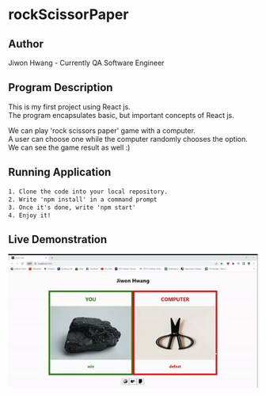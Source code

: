 # rockScissorPaper

## Author
Jiwon Hwang - Currently QA Software Engineer

## Program Description
This is my first project using React js.</br>
The program encapsulates basic, but important concepts of React js.</br>

We can play 'rock scissors paper' game with a computer.</br>
A user can choose one while the computer randomly chooses the option.</br>
We can see the game result as well :)</br>

## Running Application
```
1. Clone the code into your local repository.
2. Write 'npm install' in a command prompt
3. Once it's done, write 'npm start'
4. Enjoy it!
```

## Live Demonstration
![alt text](https://github.com/jijijiwonton/rockScissorPaper/blob/main/game/src/assets/image/liveDemo1.gif?raw=true)

